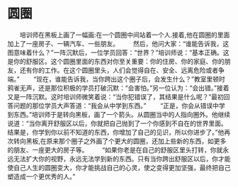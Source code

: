 # 圆圈
 　　培训师在黑板上画了一幅画:在一个圆圈中间站着一个人.接着,他在圆圈的里面加上了一座房子、一辆汽车、一些朋友。  　　然后，他问大家：“谁能告诉我，这图意味着什么？”一阵沉默后，一位学员回答：“世界？”培训师说：“基本正确。这是你的舒服区。这个圆圈里面的东西对你至关重要：你的住房、你的家庭、你的朋友，还有你的工作。在这个圆圈里头，人们会觉得自在、安全、远离危险或者争端。”  　　“现在，谁能告诉我，当你跨出这个圈子后，会发生什么？”教室里顿时鸦雀无声，还是那位积极的学员打破沉默：“会害怕。”另一位认为：“会出错。”接着又是一阵沉默。这时培训师微笑着说：“当你犯错误了，其结果是什么呢？”最初回答问题的那位学员大声答道：“我会从中学到东西。”  　　“正是，你会从错误中学到东西。”培训师于是转向黑板，画了一个箭头。从圆圈当中的人指向圈外。他继续说道：“当你离开舒服区以后，你就把自己抛到了一个你感到不自在的世界里面。结果是，你学到你以前不知道的东西，你增加了自己的见识，所以你进步了。”他再次转向黑板,在原来那个圈子之外画了个更大的圆圈，还加上些新的东西，如更多的朋友、一座更大的房子等。  　　“如果你老是在自己的舒服区里头打转，你就永远无法扩大你的视野，永远无法学到新的东西。只有当你跨出舒服区以后，你才能使自己人生的圆圈变大，你才能挑战自己的心灵，使之变得更加坚强，最终把自己塑造成一个更优秀的人。”
  